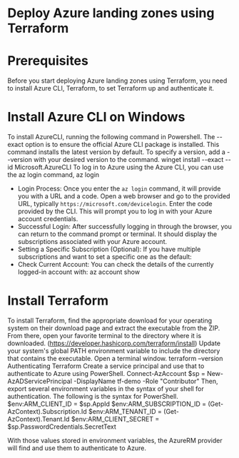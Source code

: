 # Deploy Azure landing zones using Terraform

# Prerequisites
Before you start deploying Azure landing zones using Terraform, you need to install Azure CLI, Terraform, to set Terraform up and authenticate it.

# Install Azure CLI on Windows
To install AzureCLI, running the following command in Powershell. The --exact option is to ensure the official Azure CLI package is installed. This command installs the latest version by default. To specify a version, add a --version <version> with your desired version to the command.
winget install --exact --id Microsoft.AzureCLI
To log in to Azure using the Azure CLI, you can use the az login command, 
az login
* Login Process:
Once you enter the `az login` command, it will provide you with a URL and a code.
Open a web browser and go to the provided URL, typically `https://microsoft.com/devicelogin`.
Enter the code provided by the CLI.
This will prompt you to log in with your Azure account credentials.
* Successful Login:
After successfully logging in through the browser, you can return to the command prompt or terminal. It should display the subscriptions associated with your Azure account.
* Setting a Specific Subscription (Optional):
If you have multiple subscriptions and want to set a specific one as the default:
* Check Current Account:
You can check the details of the currently logged-in account with:
az account show

# Install Terraform
To install Terraform, find the appropriate download for your operating system on their download page and extract the executable from the ZIP. From there, open your favorite terminal to the directory where it is downloaded. (https://developer.hashicorp.com/terraform/install)
Update your system's global PATH environment variable to include the directory that contains the executable.
Open a terminal window.
terraform –version
Authenticating Terraform
Create a service principal and use that to authenticate to Azure using PowerShell.
Connect-AzAccount
$sp = New-AzADServicePrincipal -DisplayName tf-demo -Role "Contributor"
Then, export several environment variables in the syntax of your shell for authentication. The following is the syntax for PowerShell.
$env:ARM_CLIENT_ID       = $sp.AppId
$env:ARM_SUBSCRIPTION_ID = (Get-AzContext).Subscription.Id
$env:ARM_TENANT_ID       = (Get-AzContext).Tenant.Id
$env:ARM_CLIENT_SECRET   = $sp.PasswordCredentials.SecretText

With those values stored in environment variables, the AzureRM provider will find and use them to authenticate to Azure.
